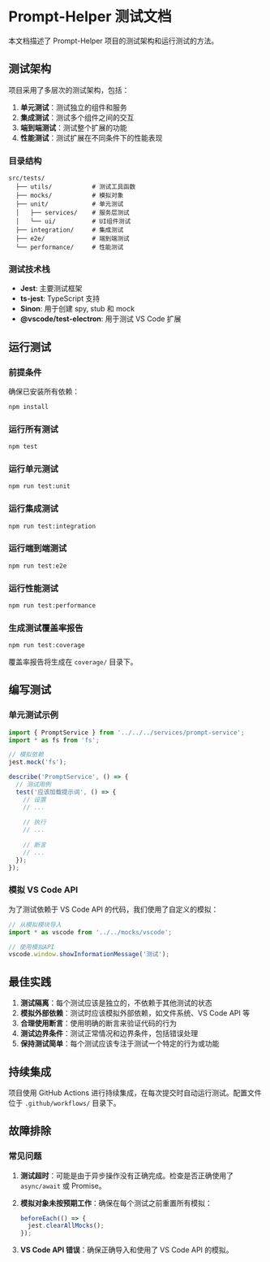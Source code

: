 # Prompt-Helper 测试文档

本文档描述了 Prompt-Helper 项目的测试架构和运行测试的方法。

## 测试架构

项目采用了多层次的测试架构，包括：

1. **单元测试**：测试独立的组件和服务
2. **集成测试**：测试多个组件之间的交互
3. **端到端测试**：测试整个扩展的功能
4. **性能测试**：测试扩展在不同条件下的性能表现

### 目录结构

```
src/tests/
  ├── utils/           # 测试工具函数
  ├── mocks/           # 模拟对象
  ├── unit/            # 单元测试
  │   ├── services/    # 服务层测试
  │   └── ui/          # UI组件测试
  ├── integration/     # 集成测试
  ├── e2e/             # 端到端测试
  └── performance/     # 性能测试
```

### 测试技术栈

- **Jest**: 主要测试框架
- **ts-jest**: TypeScript 支持
- **Sinon**: 用于创建 spy, stub 和 mock
- **@vscode/test-electron**: 用于测试 VS Code 扩展

## 运行测试

### 前提条件

确保已安装所有依赖：

```bash
npm install
```

### 运行所有测试

```bash
npm test
```

### 运行单元测试

```bash
npm run test:unit
```

### 运行集成测试

```bash
npm run test:integration
```

### 运行端到端测试

```bash
npm run test:e2e
```

### 运行性能测试

```bash
npm run test:performance
```

### 生成测试覆盖率报告

```bash
npm run test:coverage
```

覆盖率报告将生成在 `coverage/` 目录下。

## 编写测试

### 单元测试示例

```typescript
import { PromptService } from '../../../services/prompt-service';
import * as fs from 'fs';

// 模拟依赖
jest.mock('fs');

describe('PromptService', () => {
  // 测试用例
  test('应该加载提示词', () => {
    // 设置
    // ...
    
    // 执行
    // ...
    
    // 断言
    // ...
  });
});
```

### 模拟 VS Code API

为了测试依赖于 VS Code API 的代码，我们使用了自定义的模拟：

```typescript
// 从模拟模块导入
import * as vscode from '../../mocks/vscode';

// 使用模拟API
vscode.window.showInformationMessage('测试');
```

## 最佳实践

1. **测试隔离**：每个测试应该是独立的，不依赖于其他测试的状态
2. **模拟外部依赖**：测试时应该模拟外部依赖，如文件系统、VS Code API 等
3. **合理使用断言**：使用明确的断言来验证代码的行为
4. **测试边界条件**：测试正常情况和边界条件，包括错误处理
5. **保持测试简单**：每个测试应该专注于测试一个特定的行为或功能

## 持续集成

项目使用 GitHub Actions 进行持续集成，在每次提交时自动运行测试。配置文件位于 `.github/workflows/` 目录下。

## 故障排除

### 常见问题

1. **测试超时**：可能是由于异步操作没有正确完成。检查是否正确使用了 `async/await` 或 Promise。

2. **模拟对象未按预期工作**：确保在每个测试之前重置所有模拟：
   ```typescript
   beforeEach(() => {
     jest.clearAllMocks();
   });
   ```

3. **VS Code API 错误**：确保正确导入和使用了 VS Code API 的模拟。 